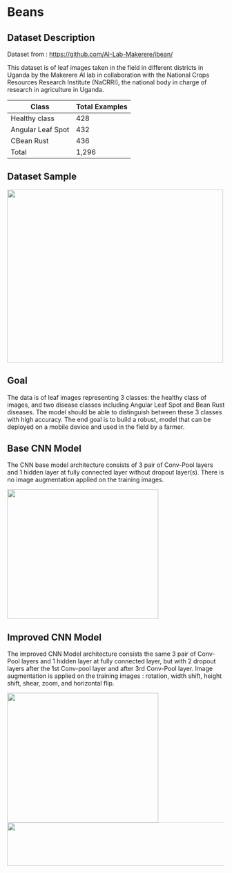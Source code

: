 # Beans

## Dataset Description

Dataset from : https://github.com/AI-Lab-Makerere/ibean/

This dataset is of leaf images taken in the field in different districts in Uganda by the Makerere AI lab in collaboration with the National Crops Resources Research Institute (NaCRRI), the national body in charge of research in agriculture in Uganda.

| Class             | Total Examples|
| ----------------- | ------------- |
| Healthy class     | 428           |
| Angular Leaf Spot | 432           |
| CBean Rust        | 436           |
| Total             | 1,296         |

## Dataset Sample

<img src="https://lh3.googleusercontent.com/6QiBDbzh_nhP9dbKmdJ9JxLPvNgWxpNIhjiYWLwj7YgduMTrPw_zY8wQiSzHwceR_j9qj_RRpyJdYA=w2880-h1520" width="500" height="400">

## Goal 

The data is of leaf images representing 3 classes: the healthy class of images, and two disease classes including Angular Leaf Spot and Bean Rust diseases. The model should be able to distinguish between these 3 classes with high accuracy. The end goal is to build a robust, model that can be deployed on a mobile device and used in the field by a farmer.

## Base CNN Model

The CNN base model architecture consists of 3 pair of Conv-Pool layers and 1 hidden layer at fully connected layer without dropout layer(s). There is no image augmentation applied on the training images.

<img src="https://lh3.googleusercontent.com/r-hsZg6XyXaWoOj6EFLpj9Q6hj__7FC_RgHV9JsUdtNpu9AhrM-iQeW4rv1V-7c6XFL_OkffgXQ_EA=w2880-h1520" width="350" height="300">

## Improved CNN Model

The improved CNN Model architecture consists the same 3 pair of Conv-Pool layers and 1 hidden layer at fully connected layer, but with 2 dropout layers after the 1st Conv-pool layer and after 3rd Conv-Pool layer. Image augmentation is applied on the training images : rotation, width shift, height shift, shear, zoom, and horizontal flip.

<img src="https://lh3.googleusercontent.com/pqkhYbEphAHcvICLu49pMG7gJFv8QX6c_85c0Mcm0HeCJ7ZVhW4_izdB-cxwjgknig2imeU7EZNy8Q=w2880-h1520" width="350" height="300">

<img src="https://lh3.googleusercontent.com/XipJIYQvAXhz0_QNFs4P40P0qaVjEsvhHIqZdfDc_23w8c2NIghFfRc6niUdZ8J2yXsTzKCJTWPUTQ=w2880-h1520" width="600" height="100">





